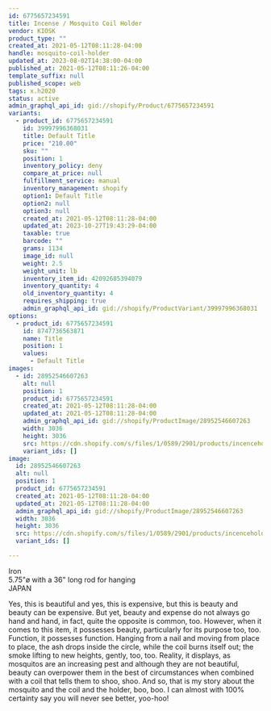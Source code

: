 ```yaml
---
id: 6775657234591
title: Incense / Mosquito Coil Holder
vendor: KIOSK
product_type: ""
created_at: 2021-05-12T08:11:28-04:00
handle: mosquito-coil-holder
updated_at: 2023-08-02T14:38:00-04:00
published_at: 2021-05-12T08:11:26-04:00
template_suffix: null
published_scope: web
tags: x.h2020
status: active
admin_graphql_api_id: gid://shopify/Product/6775657234591
variants:
  - product_id: 6775657234591
    id: 39997996368031
    title: Default Title
    price: "210.00"
    sku: ""
    position: 1
    inventory_policy: deny
    compare_at_price: null
    fulfillment_service: manual
    inventory_management: shopify
    option1: Default Title
    option2: null
    option3: null
    created_at: 2021-05-12T08:11:28-04:00
    updated_at: 2023-10-27T19:43:29-04:00
    taxable: true
    barcode: ""
    grams: 1134
    image_id: null
    weight: 2.5
    weight_unit: lb
    inventory_item_id: 42092685394079
    inventory_quantity: 4
    old_inventory_quantity: 4
    requires_shipping: true
    admin_graphql_api_id: gid://shopify/ProductVariant/39997996368031
options:
  - product_id: 6775657234591
    id: 8747736563871
    name: Title
    position: 1
    values:
      - Default Title
images:
  - id: 28952546607263
    alt: null
    position: 1
    product_id: 6775657234591
    created_at: 2021-05-12T08:11:28-04:00
    updated_at: 2021-05-12T08:11:28-04:00
    admin_graphql_api_id: gid://shopify/ProductImage/28952546607263
    width: 3036
    height: 3036
    src: https://cdn.shopify.com/s/files/1/0589/2901/products/incenceholder.jpg?v=1620821488
    variant_ids: []
image:
  id: 28952546607263
  alt: null
  position: 1
  product_id: 6775657234591
  created_at: 2021-05-12T08:11:28-04:00
  updated_at: 2021-05-12T08:11:28-04:00
  admin_graphql_api_id: gid://shopify/ProductImage/28952546607263
  width: 3036
  height: 3036
  src: https://cdn.shopify.com/s/files/1/0589/2901/products/incenceholder.jpg?v=1620821488
  variant_ids: []

---
```


Iron  
5.75"ø with a 36" long rod for hanging  
JAPAN

Yes, this is beautiful and yes, this is expensive, but this is beauty and beauty can be expensive. But yet, beauty and expense do not always go hand and hand, in fact, quite the opposite is common, too. However, when it comes to this item, it possesses beauty, particularly for its purpose too, too. Function, it possesses function. Hanging from a nail and moving from place to place, the ash drops inside the circle, while the coil burns itself out; the smoke lifting to new heights, gently, too, too. Reality, it displays, as mosquitos are an increasing pest and although they are not beautiful, beauty can overpower them in the best of circumstances when combined with a coil that tells them to shoo, shoo. And so, that is my story about the mosquito and the coil and the holder, boo, boo. I can almost with 100% certainty say you will never see better, yoo-hoo!